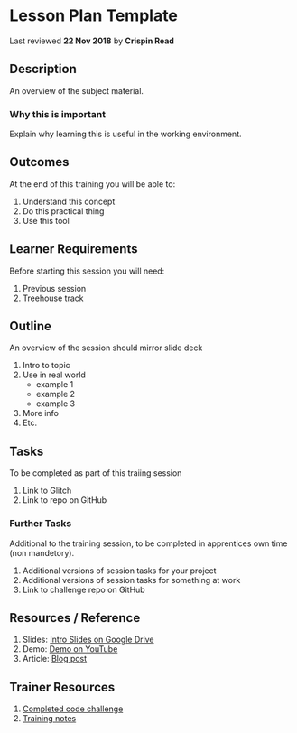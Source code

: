 # Lesson Plan Template
Last reviewed **22 Nov 2018** by **Crispin Read**

## Description
An overview of the subject material.

### Why this is important
Explain why learning this is useful in the working environment.

## Outcomes

At the end of this training you will be able to:
  1. Understand this concept
  1. Do this practical thing
  1. Use this tool

## Learner Requirements
Before starting this session you will need:
  1. Previous session
  1. Treehouse track

## Outline
An overview of the session should mirror slide deck
  1. Intro to topic
  1. Use in real world
      - example 1
      - example 2
      - example 3
  1. More info
  1. Etc.

## Tasks
To be completed as part of this traiing session
  1. Link to Glitch 
  1. Link to repo on GitHub

### Further Tasks
Additional to the training session, to be completed in apprentices own time (non mandetory).
  1. Additional versions of session tasks for your project
  1. Additional versions of session tasks for something at work
  1. Link to challenge repo on GitHub

## Resources / Reference

  1. Slides: [Intro Slides on Google Drive](#)
  1. Demo: [Demo on YouTube](#)
  1. Article: [Blog post](#)
  
## Trainer Resources

  1. [Completed code challenge](#)
  1. [Training notes](#)
  
